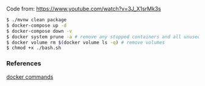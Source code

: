 Code from: https://www.youtube.com/watch?v=3J_X1srMk3s

```bash
$ ./mvnw clean package
$ docker-compose up -d
$ docker-compose down -v
$ docker system prune -a # remove any stopped containers and all unused images
$ docker volume rm $(docker volume ls -q) # remove volumes
$ chmod +x ./bash.sh
```



### References
[docker commands](https://www.digitalocean.com/community/tutorials/how-to-remove-docker-images-containers-and-volumes)